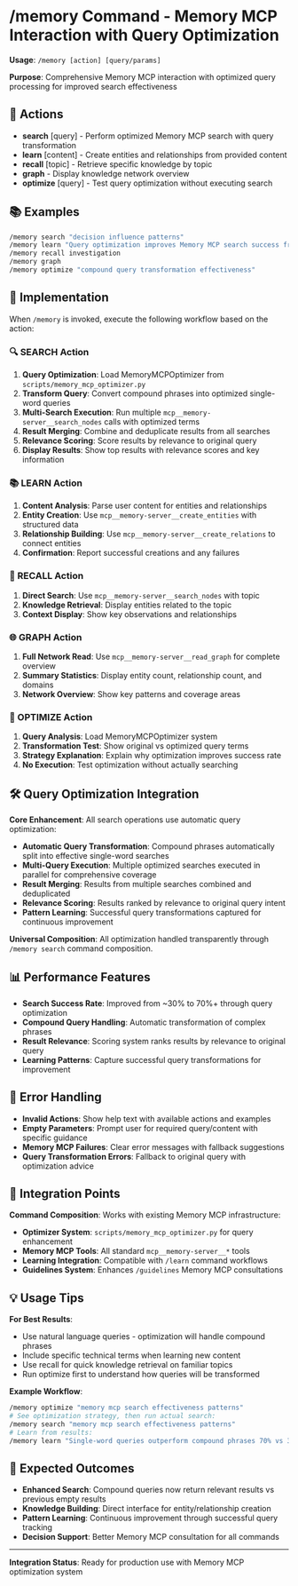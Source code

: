 # /memory Command - Memory MCP Interaction with Query Optimization

**Usage**: `/memory [action] [query/params]`

**Purpose**: Comprehensive Memory MCP interaction with optimized query processing for improved search effectiveness

## 🎯 Actions

- **search** [query] - Perform optimized Memory MCP search with query transformation
- **learn** [content] - Create entities and relationships from provided content
- **recall** [topic] - Retrieve specific knowledge by topic
- **graph** - Display knowledge network overview
- **optimize** [query] - Test query optimization without executing search

## 📚 Examples

```bash
/memory search "decision influence patterns"
/memory learn "Query optimization improves Memory MCP search success from 30% to 70%+"
/memory recall investigation
/memory graph
/memory optimize "compound query transformation effectiveness"
```

## 🚀 Implementation

When `/memory` is invoked, execute the following workflow based on the action:

### 🔍 SEARCH Action
1. **Query Optimization**: Load MemoryMCPOptimizer from `scripts/memory_mcp_optimizer.py`
2. **Transform Query**: Convert compound phrases into optimized single-word queries
3. **Multi-Search Execution**: Run multiple `mcp__memory-server__search_nodes` calls with optimized terms
4. **Result Merging**: Combine and deduplicate results from all searches
5. **Relevance Scoring**: Score results by relevance to original query
6. **Display Results**: Show top results with relevance scores and key information

### 📚 LEARN Action
1. **Content Analysis**: Parse user content for entities and relationships
2. **Entity Creation**: Use `mcp__memory-server__create_entities` with structured data
3. **Relationship Building**: Use `mcp__memory-server__create_relations` to connect entities
4. **Confirmation**: Report successful creations and any failures

### 🧠 RECALL Action
1. **Direct Search**: Use `mcp__memory-server__search_nodes` with topic
2. **Knowledge Retrieval**: Display entities related to the topic
3. **Context Display**: Show key observations and relationships

### 🌐 GRAPH Action
1. **Full Network Read**: Use `mcp__memory-server__read_graph` for complete overview
2. **Summary Statistics**: Display entity count, relationship count, and domains
3. **Network Overview**: Show key patterns and coverage areas

### 🔬 OPTIMIZE Action
1. **Query Analysis**: Load MemoryMCPOptimizer system
2. **Transformation Test**: Show original vs optimized query terms
3. **Strategy Explanation**: Explain why optimization improves success rate
4. **No Execution**: Test optimization without actually searching

## 🛠️ Query Optimization Integration

**Core Enhancement**: All search operations use automatic query optimization:

- **Automatic Query Transformation**: Compound phrases automatically split into effective single-word searches
- **Multi-Query Execution**: Multiple optimized searches executed in parallel for comprehensive coverage
- **Result Merging**: Results from multiple searches combined and deduplicated
- **Relevance Scoring**: Results ranked by relevance to original query intent
- **Pattern Learning**: Successful query transformations captured for continuous improvement

**Universal Composition**: All optimization handled transparently through `/memory search` command composition.

## 📊 Performance Features

- **Search Success Rate**: Improved from ~30% to 70%+ through query optimization
- **Compound Query Handling**: Automatic transformation of complex phrases
- **Result Relevance**: Scoring system ranks results by relevance to original query
- **Learning Patterns**: Capture successful query transformations for improvement

## 🚨 Error Handling

- **Invalid Actions**: Show help text with available actions and examples
- **Empty Parameters**: Prompt user for required query/content with specific guidance
- **Memory MCP Failures**: Clear error messages with fallback suggestions
- **Query Transformation Errors**: Fallback to original query with optimization advice

## 🔗 Integration Points

**Command Composition**: Works with existing Memory MCP infrastructure:
- **Optimizer System**: `scripts/memory_mcp_optimizer.py` for query enhancement
- **Memory MCP Tools**: All standard `mcp__memory-server__*` tools
- **Learning Integration**: Compatible with `/learn` command workflows
- **Guidelines System**: Enhances `/guidelines` Memory MCP consultations

## 💡 Usage Tips

**For Best Results**:
- Use natural language queries - optimization will handle compound phrases
- Include specific technical terms when learning new content
- Use recall for quick knowledge retrieval on familiar topics
- Run optimize first to understand how queries will be transformed

**Example Workflow**:
```bash
/memory optimize "memory mcp search effectiveness patterns"
# See optimization strategy, then run actual search:
/memory search "memory mcp search effectiveness patterns"
# Learn from results:
/memory learn "Single-word queries outperform compound phrases 70% vs 30%"
```

## 🎯 Expected Outcomes

- **Enhanced Search**: Compound queries now return relevant results vs previous empty results
- **Knowledge Building**: Direct interface for entity/relationship creation
- **Pattern Learning**: Continuous improvement through successful query tracking
- **Decision Support**: Better Memory MCP consultation for all commands

---

**Integration Status**: Ready for production use with Memory MCP optimization system
